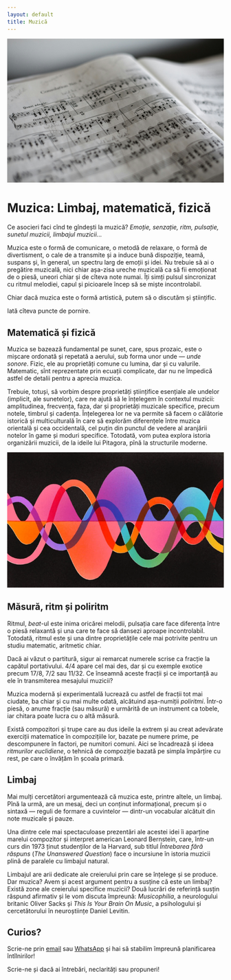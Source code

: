 ```yaml
---
layout: default
title: Muzică
---
```


![Muzică](assets/music.jpg)

# Muzica: Limbaj, matematică, fizică

Ce asocieri faci cînd te gîndești la muzică? 
*Emoție, senzație, ritm, pulsație, sunetul muzicii, limbajul muzicii...*

Muzica este o formă de comunicare, o metodă de relaxare, o 
formă de divertisment, o cale de a transmite și a induce bună 
dispoziție, teamă, suspans și, în general, un spectru larg de 
emoții și idei. Nu trebuie să ai o pregătire muzicală, nici chiar 
așa-zisa ureche muzicală ca să fii emoționat de o piesă, uneori chiar 
și de cîteva note numai. Îți simți pulsul sincronizat cu ritmul melodiei, 
capul și picioarele încep să se miște incontrolabil.

Chiar dacă muzica este o formă artistică, putem să o discutăm și științific.

Iată cîteva puncte de pornire.

## Matematică și fizică
Muzica se bazează fundamental pe sunet, care, spus prozaic, 
este o mișcare ordonată și repetată a aerului, sub forma unor unde — *unde sonore*. 
Fizic, ele au proprietăți comune cu lumina, dar și cu valurile. 
Matematic, sînt reprezentate prin ecuații complicate, dar nu 
ne împedică astfel de detalii pentru a aprecia muzica.

Trebuie, totuși, să vorbim despre proprietăți științifice esențiale ale undelor (implicit, ale sunetelor), care 
ne ajută să le înțelegem în contextul muzicii: amplitudinea, frecvența, faza, dar 
și proprietăți muzicale specifice, precum notele, timbrul și cadența. Înțelegerea 
lor ne va permite să facem o călătorie istorică și multiculturală în care să explorăm 
diferențele între muzica orientală și cea occidentală, cel puțin din punctul de 
vedere al aranjării notelor în game și moduri specifice. Totodată, vom putea 
explora istoria organizării muzicii, de la ideile lui Pitagora, pînă la structurile moderne.

![Poliritm](assets/polyrhythm.webp)

## Măsură, ritm și poliritm
Ritmul, *beat*-ul este inima oricărei melodii, pulsația care face diferența între 
o piesă relaxantă și una care te face să dansezi aproape incontrolabil. Totodată, 
ritmul este și una dintre proprietățile cele mai potrivite pentru un studiu matematic, 
aritmetic chiar. 

Dacă ai văzut o partitură, sigur ai remarcat numerele scrise ca fracție 
la capătul portativului. 4/4 apare cel mai des, dar și cu exemple exotice 
precum 17/8, 7/2 sau 11/32. Ce înseamnă aceste fracții și ce importanță au 
ele în transmiterea mesajului muzicii?

Muzica modernă și experimentală lucrează cu astfel de fracții tot mai ciudate, 
ba chiar și cu mai multe odată, alcătuind așa-numiții *poliritmi*. Într-o piesă, o anume 
fracție (sau măsură) e urmărită de un instrument ca tobele, iar chitara poate 
lucra cu o altă măsură. 

Există compozitori și trupe care au dus ideile la extrem 
și au creat adevărate exerciții matematice în compozițiile lor, bazate pe numere 
prime, pe descompunere în factori, pe numitori comuni. Aici se încadrează și ideea 
*ritmurilor euclidiene*, o tehnică de compoziție bazată pe simpla împărțire cu rest, 
pe care o învățăm în școala primară.

## Limbaj
Mai mulți cercetători argumentează că muzica este, printre altele, un limbaj. 
Pînă la urmă, are un mesaj, deci un conținut informațional, precum și o sintaxă — reguli de 
formare a cuvintelor — dintr-un vocabular alcătuit din note muzicale și pauze. 

Una dintre 
cele mai spectaculoase prezentări ale acestei idei îi aparține marelui compozitor și 
interpret american Leonard Bernstein, care, într-un curs din 1973 ținut studenților 
de la Harvard, sub titlul *Întrebarea fără răspuns* (*The Unanswered Question*) face o 
incursiune în istoria muzicii plină de paralele cu limbajul natural.

Limbajul are arii dedicate ale creierului 
prin care se înțelege și se produce. Dar muzica? Avem și acest argument pentru a susține 
că este un limbaj? Există zone ale creierului specifice muzicii? Două lucrări de 
referință susțin răspund afirmativ și le vom discuta împreună: *Musicophilia*, a neurologului
britanic Oliver Sacks și *This Is Your Brain On Music*, a psihologului și cercetătorului 
în neuroștiințe Daniel Levitin.

## Curios?
Scrie-ne prin [email](mailto:adrianmanea@poligon-edu.ro) sau 
[WhatsApp](https://wa.me/40750408128) și hai să stabilim împreună planificarea întîlnirilor!

Scrie-ne și dacă ai întrebări, neclarități sau propuneri!
